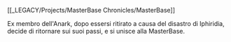 [[_LEGACY/Projects/MasterBase Chronicles/MasterBase]]

Ex membro dell'Anark, dopo essersi ritirato a causa del disastro di Iphiridia, decide di ritornare sui suoi passi, e si unisce alla MasterBase.
